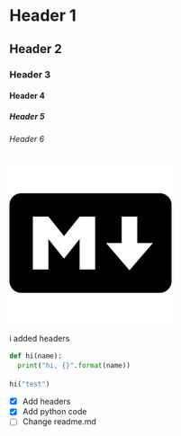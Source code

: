 # Header 1
## Header 2
### Header 3
#### Header 4
##### Header 5
###### Header 6

![GitHub Markdown](https://raw.githubusercontent.com/github/explore/80688e429a7d4ef2fca1e82350fe8e3517d3494d/topics/markdown/markdown.png)

i added headers

```python
def hi(name):
  print("hi, {}".format(name))

hi("test")
```

- [X] Add headers
- [X] Add python code
- [ ] Change readme.md
